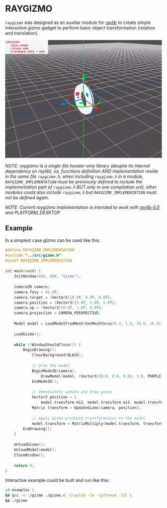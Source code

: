 # RAYGIZMO
`raygizmo` was designed as an auxiliar module for [raylib](https://github.com/raysan5/raylib) to create simple interactive gizmo gadget to perform basic object transformation (rotation and translation).

![thumbnail](./thumbnail.gif)


*NOTE: raygizmo is a single-file header-only library (despite its internal dependency on raylib), so, functions definition AND implementation reside in the same file `raygizmo.h`, when including `raygizmo.h` in a module, `RAYGIZMO_IMPLEMENTATION` must be previously defined to include the implementation part of `raygizmo.h` BUT only in one compilation unit, other modules could also include `raygizmo.h` but `RAYGIZMO_IMPLEMENTATION` must not be defined again.*

*NOTE: Current raygizmo implementation is intended to work with [raylib-5.0](https://github.com/raysan5/raylib/releases/tag/5.0) and PLATFORM_DESKTOP*


## Example
In a simplest case gizmo can be used like this:
```c
#define RAYGIZMO_IMPLEMENTATION
#include "../src/gizmo.h"
#undef RAYGIZMO_IMPLEMENTATION

int main(void) {
    InitWindow(800, 600, "Gizmo");

    Camera3D camera;
    camera.fovy = 45.0f;
    camera.target = (Vector3){0.0f, 0.0f, 0.0f};
    camera.position = (Vector3){5.0f, 5.0f, 5.0f};
    camera.up = (Vector3){0.0f, 1.0f, 0.0f};
    camera.projection = CAMERA_PERSPECTIVE;

    Model model = LoadModelFromMesh(GenMeshTorus(0.3, 1.5, 16.0, 16.0));

    LoadGizmo();

    while (!WindowShouldClose()) {
        BeginDrawing();
            ClearBackground(BLACK);

            // Draw the model
            BeginMode3D(camera);
                DrawModel(model, (Vector3){0.0, 0.0, 0.0}, 1.0, PURPLE);
            EndMode3D();

            // Immediately update and draw gizmo
            Vector3 position = {
                model.transform.m12, model.transform.m13, model.transform.m14};
            Matrix transform = UpdateGizmo(camera, position);

            // Apply gizmo-produced transformation to the model
            model.transform = MatrixMultiply(model.transform, transform);
        EndDrawing();
    }

    UnloadGizmo();
    UnloadModel(model);
    CloseWindow();

    return 0;
}
```


Interactive example could be built and run like this:
```bash
cd examples \
&& gcc -o ./gizmo ./gizmo.c -lraylib -lm -lpthread -ldl \
&& ./gizmo
```
